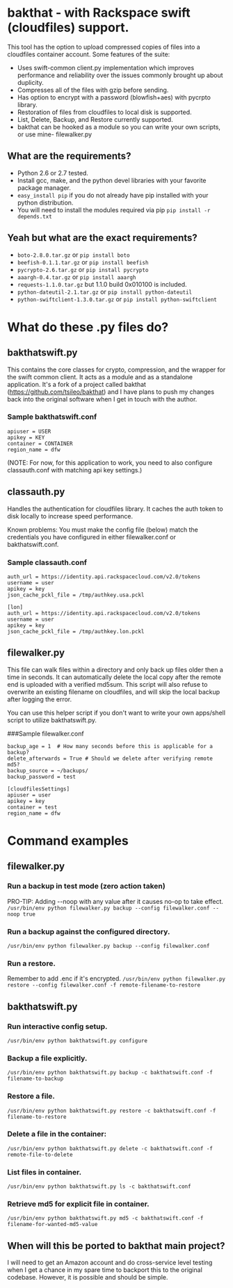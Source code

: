 # bakthat - with Rackspace swift (cloudfiles) support.
This tool has the option to upload compressed copies of files into a cloudfiles container account.
Some features of the suite:
* Uses swift-common client.py implementation which improves performance and reliability over the issues commonly brought up about duplicity.
* Compresses all of the files with gzip before sending.
* Has option to encrypt with a password (blowfish+aes) with pycrpto library.
* Restoration of files from cloudfiles to local disk is supported.
* List, Delete, Backup, and Restore currently supported.
* bakthat can be hooked as a module so you can write your own scripts, or use mine- filewalker.py


## What are the requirements?
* Python 2.6 or 2.7 tested.
* Install gcc, make, and the python devel libraries with your favorite package manager.
* `easy_install pip` if you do not already have pip installed with your python distribution.
* You will need to install the modules required via pip `pip install -r depends.txt`

## Yeah but what are the exact requirements?
* `boto-2.8.0.tar.gz` or `pip install boto`
* `beefish-0.1.1.tar.gz` or `pip install beefish`
* `pycrypto-2.6.tar.gz` or `pip install pycrypto`
* `aaargh-0.4.tar.gz` or `pip install aaargh`
* `requests-1.1.0.tar.gz` but 1.1.0 build 0x010100 is included.
* `python-dateutil-2.1.tar.gz` or `pip install python-dateutil`
* `python-swiftclient-1.3.0.tar.gz` or `pip install python-swiftclient`


# What do these .py files do?
## bakthatswift.py
This contains the core classes for crypto, compression, and the wrapper for the swift common client. It acts as a module and as a standalone application. It's a fork of a project called bakthat (https://github.com/tsileo/bakthat) and I have plans to push my changes back into the original software when I get in touch with the author.

### Sample bakthatswift.conf
```[cf]
apiuser = USER
apikey = KEY
container = CONTAINER
region_name = dfw
```
(NOTE: For now, for this application to work, you need to also configure classauth.conf with matching api key settings.)

## classauth.py
Handles the authentication for cloudfiles library. It caches the auth token to disk locally to increase speed performance.

Known problems:
You must make the config file (below) match the credentials you have configured in either filewalker.conf or bakthatswift.conf.

### Sample classauth.conf
```[usa]
auth_url = https://identity.api.rackspacecloud.com/v2.0/tokens
username = user
apikey = key
json_cache_pckl_file = /tmp/authkey.usa.pckl

[lon]
auth_url = https://identity.api.rackspacecloud.com/v2.0/tokens
username = user
apikey = key
json_cache_pckl_file = /tmp/authkey.lon.pckl
```

## filewalker.py
This file can walk files within a directory and only back up files older then a time in seconds. It can automatically delete the
local copy after the remote end is uploaded with a verified md5sum. This script will also refuse to overwrite an existing filename
on cloudfiles, and will skip the local backup after logging the error.

You can use this helper script if you don't want to write your own apps/shell script to utilize bakthatswift.py.

###Sample filewalker.conf
```[filewalker]
backup_age = 1  # How many seconds before this is applicable for a backup?
delete_afterwards = True # Should we delete after verifying remote md5?
backup_source = ~/backups/ 
backup_password = test

[cloudfilesSettings]
apiuser = user
apikey = key
container = test
region_name = dfw
```
# Command examples
## filewalker.py
### Run a backup in test mode (zero action taken)
PRO-TIP: Adding --noop with any value after it causes no-op to take effect.
`/usr/bin/env python filewalker.py backup --config filewalker.conf --noop true`

### Run a backup against the configured directory.
`/usr/bin/env python filewalker.py backup --config filewalker.conf`

### Run a restore.
Remember to add .enc if it's encrypted.
`/usr/bin/env python filewalker.py restore --config filewalker.conf -f remote-filename-to-restore`

## bakthatswift.py
### Run interactive config setup.
`/usr/bin/env python bakthatswift.py configure`

### Backup a file explicitly.
`/usr/bin/env python bakthatswift.py backup -c bakthatswift.conf -f filename-to-backup`

### Restore a file.
`/usr/bin/env python bakthatswift.py restore -c bakthatswift.conf -f filename-to-restore`

### Delete a file in the container:
`/usr/bin/env python bakthatswift.py delete -c bakthatswift.conf -f remote-file-to-delete`

### List files in container.
`/usr/bin/env python bakthatswift.py ls -c bakthatswift.conf`

### Retrieve md5 for explicit file in container.
`/usr/bin/env python bakthatswift.py md5 -c bakthatswift.conf -f filename-for-wanted-md5-value`

## When will this be ported to bakthat main project?
I will need to get an Amazon account and do cross-service level testing when I get a chance in my spare time to backport this to the original codebase. However, it is possible and should be simple.

